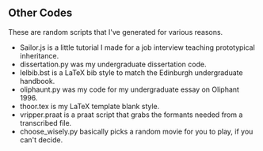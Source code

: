 Other Codes
-----------

These are random scripts that I've generated for various reasons.

* Sailor.js is a little tutorial I made for a job interview teaching prototypical inheritance.
* dissertation.py was my undergraduate dissertation code.
* lelbib.bst is a LaTeX bib style to match the Edinburgh undergraduate handbook.
* oliphaunt.py was my code for my undergraduate essay on Oliphant 1996.
* thoor.tex is my LaTeX template blank style.
* vripper.praat is a praat script that grabs the formants needed from a transcribed file.
* choose_wisely.py basically picks a random movie for you to play, if you can't decide. 

